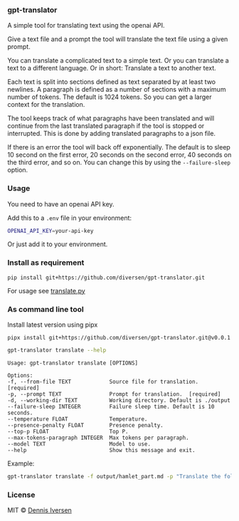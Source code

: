 ### gpt-translator

A simple tool for translating text using the openai API.

Give a text file and a prompt the tool will translate the text file using a given prompt.

You can translate a complicated text to a simple text. Or you can translate a text to a different language. Or in short: Translate a text to another text.

Each text is split into sections defined as text separated by at least two newlines. A paragraph is defined as a number of sections with a maximum number of tokens. The default is 1024 tokens. So you can get a larger context for the translation.

The tool keeps track of what paragraphs have been translated and will continue from the last translated paragraph if the tool is stopped or interrupted. This is done by adding translated paragraphs to a json file. 

If there is an error the tool will back off exponentially. The default is to sleep 10 second on the first error, 20 seconds on the second error, 40 seconds on the third error, and so on. You can change this by using the `--failure-sleep` option.

### Usage

You need to have an openai API key.

Add this to a `.env` file in your environment:

```bash
OPENAI_API_KEY=your-api-key
```

Or just add it to your environment.

### Install as requirement

<!-- LATEST-VERSION-PIP -->
    pip install git+https://github.com/diversen/gpt-translator.git

For usage see [translate.py](translate.py)

### As command line tool

Install latest version using pipx

<!-- LATEST-VERSION-PIPX -->
    pipx install git+https://github.com/diversen/gpt-translator.git@v0.0.1


```bash
gpt-translator translate --help
```

    Usage: gpt-translator translate [OPTIONS]

    Options:
    -f, --from-file TEXT            Source file for translation.  [required]
    -p, --prompt TEXT               Prompt for translation.  [required]
    -d, --working-dir TEXT          Working directory. Default is ./output
    --failure-sleep INTEGER         Failure sleep time. Default is 10 seconds.
    --temperature FLOAT             Temperature.
    --presence-penalty FLOAT        Presence penalty.
    --top-p FLOAT                   Top P.
    --max-tokens-paragraph INTEGER  Max tokens per paragraph.
    --model TEXT                    Model to use.
    --help                          Show this message and exit.

Example: 

```bash
gpt-translator translate -f output/hamlet_part.md -p "Translate the following two scenes from Hamlet by Shakespeare to a modern version so that it is easier to understand. It should be as simple as possible, but no simpler."
```

### License

MIT © [Dennis Iversen](https://github.com/diversen)